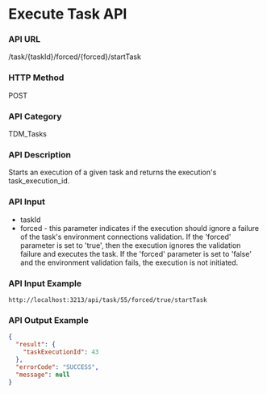 # Execute Task API

### API URL

/task/{taskId}/forced/{forced}/startTask

### HTTP Method

POST

### API Category

TDM_Tasks

### API Description

Starts an execution of a given task and returns the execution's task_execution_id. 

### API Input

- taskId
- forced -  this parameter indicates if the execution should ignore a failure of the task's environment connections validation. If the 'forced' parameter is set to 'true', then the execution ignores the validation failure and executes the task. If the 'forced' parameter is set to 'false' and the environment validation fails, the execution is not initiated.

### API Input Example

```
http://localhost:3213/api/task/55/forced/true/startTask
```

### API Output Example

```json
{
  "result": {
    "taskExecutionId": 43
  },
  "errorCode": "SUCCESS",
  "message": null
}
```